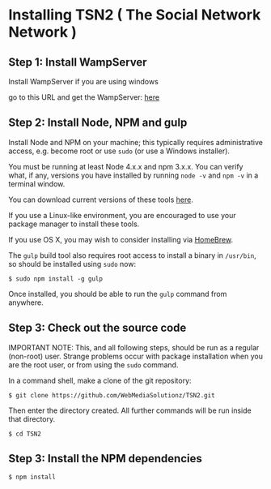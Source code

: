 # Installing TSN2 ( The Social Network Network )

## Step 1: Install WampServer

Install WampServer if you are using windows

go to this URL and get the WampServer: [here](http://www.wampserver.com/en/)

## Step 2: Install Node, NPM and gulp

Install Node and NPM on your machine; this typically requires administrative access, 
e.g. become root or use `sudo` (or use a Windows installer).

You must be running at least Node 4.x.x and npm 3.x.x. You can verify 
what, if any, versions you have installed by running `node -v` and 
`npm -v` in a terminal window.

You can download current versions of these tools [here](https://nodejs.org/en/download/current/).

If you use a Linux-like environment, you are encouraged to use your
package manager to install these tools.

If you use OS X, you may wish to consider installing via [HomeBrew](http://brew.sh/).

The `gulp` build tool also requires root access to install a binary in `/usr/bin`, so should
be installed using `sudo` now:

`$ sudo npm install -g gulp`

Once installed, you should be able to run the `gulp` command from anywhere.

## Step 3: Check out the source code

IMPORTANT NOTE: This, and all following steps, should be run as a regular (non-root) user.
Strange problems occur with package installation when you are the root user, or from using
the `sudo` command.

In a command shell, make a clone of the git repository:

`$ git clone https://github.com/WebMediaSolutionz/TSN2.git`

Then enter the directory created. All further commands will be run inside that directory.

`$ cd TSN2`

## Step 3: Install the NPM dependencies

`$ npm install`